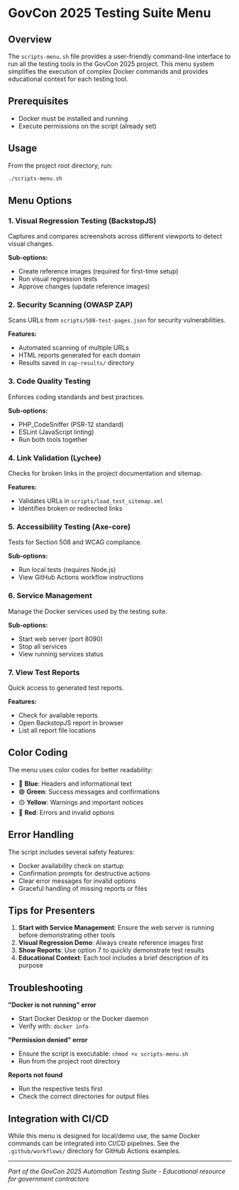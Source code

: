 # GovCon 2025 Testing Suite Menu

## Overview

The `scripts-menu.sh` file provides a user-friendly command-line interface to run all the testing tools in the GovCon 2025 project. This menu system simplifies the execution of complex Docker commands and provides educational context for each testing tool.

## Prerequisites

- Docker must be installed and running
- Execute permissions on the script (already set)

## Usage

From the project root directory, run:

```bash
./scripts-menu.sh
```

## Menu Options

### 1. Visual Regression Testing (BackstopJS)

Captures and compares screenshots across different viewports to detect visual changes.

**Sub-options:**
- Create reference images (required for first-time setup)
- Run visual regression tests
- Approve changes (update reference images)

### 2. Security Scanning (OWASP ZAP)

Scans URLs from `scripts/508-test-pages.json` for security vulnerabilities.

**Features:**
- Automated scanning of multiple URLs
- HTML reports generated for each domain
- Results saved in `zap-results/` directory

### 3. Code Quality Testing

Enforces coding standards and best practices.

**Sub-options:**
- PHP_CodeSniffer (PSR-12 standard)
- ESLint (JavaScript linting)
- Run both tools together

### 4. Link Validation (Lychee)

Checks for broken links in the project documentation and sitemap.

**Features:**
- Validates URLs in `scripts/load_test_sitemap.xml`
- Identifies broken or redirected links

### 5. Accessibility Testing (Axe-core)

Tests for Section 508 and WCAG compliance.

**Sub-options:**
- Run local tests (requires Node.js)
- View GitHub Actions workflow instructions

### 6. Service Management

Manage the Docker services used by the testing suite.

**Sub-options:**
- Start web server (port 8090)
- Stop all services
- View running services status

### 7. View Test Reports

Quick access to generated test reports.

**Features:**
- Check for available reports
- Open BackstopJS report in browser
- List all report file locations

## Color Coding

The menu uses color codes for better readability:
- 🔵 **Blue**: Headers and informational text
- 🟢 **Green**: Success messages and confirmations
- 🟡 **Yellow**: Warnings and important notices
- 🔴 **Red**: Errors and invalid options

## Error Handling

The script includes several safety features:
- Docker availability check on startup
- Confirmation prompts for destructive actions
- Clear error messages for invalid options
- Graceful handling of missing reports or files

## Tips for Presenters

1. **Start with Service Management**: Ensure the web server is running before demonstrating other tools
2. **Visual Regression Demo**: Always create reference images first
3. **Show Reports**: Use option 7 to quickly demonstrate test results
4. **Educational Context**: Each tool includes a brief description of its purpose

## Troubleshooting

**"Docker is not running" error**
- Start Docker Desktop or the Docker daemon
- Verify with: `docker info`

**"Permission denied" error**
- Ensure the script is executable: `chmod +x scripts-menu.sh`
- Run from the project root directory

**Reports not found**
- Run the respective tests first
- Check the correct directories for output files

## Integration with CI/CD

While this menu is designed for local/demo use, the same Docker commands can be integrated into CI/CD pipelines. See the `.github/workflows/` directory for GitHub Actions examples.

---

*Part of the GovCon 2025 Automation Testing Suite - Educational resource for government contractors*
